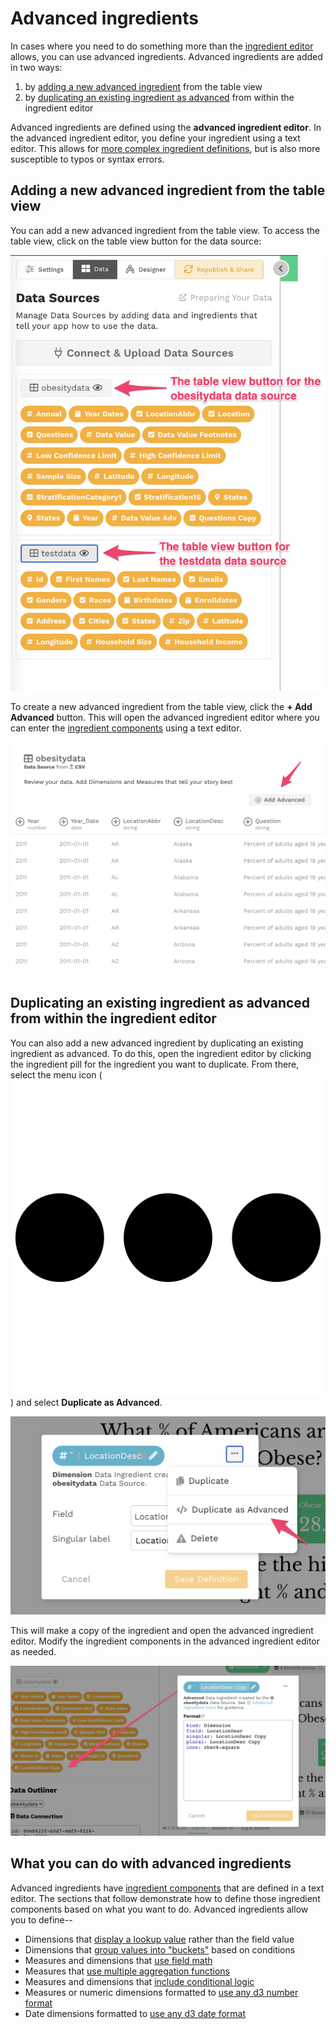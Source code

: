 # Advanced ingredients

In cases where you need to do something more than the [ingredient editor](../adding-ingredients/#ingredient-editor) allows, you can use advanced ingredients. Advanced ingredients are added in two ways: 

1. by [adding a new advanced ingredient](../adding-ingredients/#adding-a-new-ingredient-from-the-table-view) from the table view
2. by [duplicating an existing ingredient as advanced](./#duplicating-an-existing-ingredient-as-advanced-from-within-the-ingredients-editor) from within the ingredient editor

Advanced ingredients are defined using the **advanced ingredient editor**. In the advanced ingredient editor, you define your ingredient using a text editor. This allows for [more complex ingredient definitions](./#what-you-can-do-with-advanced-ingredients), but is also more susceptible to typos or syntax errors. 

## Adding a new advanced ingredient from the table view

You can add a new advanced ingredient from the table view. To access the table view, click on the table view button for the data source: 

![Click the table view button to access the table view](../../../.gitbook/assets/image%20%2879%29.png)

To create a new advanced ingredient from the table view, click the **+ Add Advanced** button. This will open the advanced ingredient editor where you can enter the [ingredient components](../adding-ingredients/ingredient-components.md) using a text editor. 

![](../../../.gitbook/assets/image%20%2881%29.png)

## Duplicating an existing ingredient as advanced from within the ingredient editor

You can also add a new advanced ingredient by duplicating an existing ingredient as advanced. To do this, open the ingredient editor by clicking the ingredient pill for the ingredient you want to duplicate. From there, select the menu icon \(![](../../../.gitbook/assets/ellipsis-h-solid.svg)\) and select **Duplicate as Advanced**. 

![Select Duplicate as Advanced to create an advanced ingredient](../../../.gitbook/assets/image%20%2836%29.png)

This will make a copy of the ingredient and open the advanced ingredient editor. Modify the ingredient components in the advanced ingredient editor as needed. 

![Duplicate ingredient created with text editor](../../../.gitbook/assets/image%20%2843%29.png)

## What you can do with advanced ingredients

Advanced ingredients have [ingredient components](../adding-ingredients/ingredient-components.md) that are defined in a text editor. The sections that follow demonstrate how to define those ingredient components based on what you want to do. Advanced ingredients allow you to define--

* Dimensions that [display a lookup value](lookup-dimensions.md) rather than the field value
* Dimensions that [group values into "buckets"](bucketed-dimensions.md) based on conditions 
* Measures and dimensions that [use field math](advanced-formulas.md#field-math)
* Measures that [use multiple aggregation functions](advanced-formulas.md#multiple-aggregate-functions)
* Measures and dimensions that [include conditional logic](advanced-formulas.md#conditional-logic)
* Measures or numeric dimensions formatted to [use any d3 number format](advanced-formats.md#advanced-number-formats)
* Date dimensions formatted to [use any d3 date format](advanced-formats.md#advanced-date-formats)

